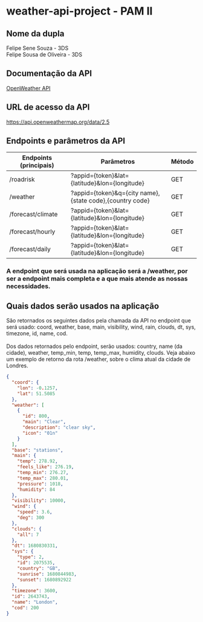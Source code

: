 # weather-api-project - PAM II

## Nome da dupla
Felipe Sene Souza - 3DS <br>
Felipe Sousa de Oliveira - 3DS

## Documentação da API
[OpenWeather API](https://openweathermap.org/current#name)

## URL de acesso da API
https://api.openweathermap.org/data/2.5

## Endpoints e parâmetros da API

| Endpoints (principais)  | Parâmetros                                              | Método      |
| ------------------------| --------------------------------------------------------|-------------|
|/roadrisk                | ?appid={token}&lat={latitude}&lon={longitude}           | GET         |
|/weather                 | ?appid={token}&q={city name},{state code},{country code}| GET         |         
|/forecast/climate        | ?appid={token}&lat={latitude}&lon={longitude}           | GET         |
|/forecast/hourly         | ?appid={token}&lat={latitude}&lon={longitude}           | GET         |
|/forecast/daily          | ?appid={token}&lat={latitude}&lon={longitude}           | GET         |

### A endpoint que será usada na aplicação será a /weather, por ser a endpoint mais completa e a que mais atende as nossas necessidades.

## Quais dados serão usados na aplicação
São retornados os seguintes dados pela chamada da API no endpoint que será usado: coord, weather, base, main, visibility, wind, rain, clouds, dt, sys, timezone, id, name, cod.    <br>                               
Dos dados retornados pelo endpoint, serão usados: country, name (da cidade), weather, temp_min, temp, temp_max, humidity, clouds. Veja abaixo um exemplo de retorno da rota /weather, sobre o clima atual da cidade de Londres.
```json
{
  "coord": {
    "lon": -0.1257,
    "lat": 51.5085
  },
  "weather": [
    {
      "id": 800,
      "main": "Clear",
      "description": "clear sky",
      "icon": "01n"
    }
  ],
  "base": "stations",
  "main": {
    "temp": 278.92,
    "feels_like": 276.19,
    "temp_min": 276.27,
    "temp_max": 280.01,
    "pressure": 1018,
    "humidity": 84
  },
  "visibility": 10000,
  "wind": {
    "speed": 3.6,
    "deg": 300
  },
  "clouds": {
    "all": 7
  },
  "dt": 1680830331,
  "sys": {
    "type": 2,
    "id": 2075535,
    "country": "GB",
    "sunrise": 1680844983,
    "sunset": 1680892922
  },
  "timezone": 3600,
  "id": 2643743,
  "name": "London",
  "cod": 200
}
```
